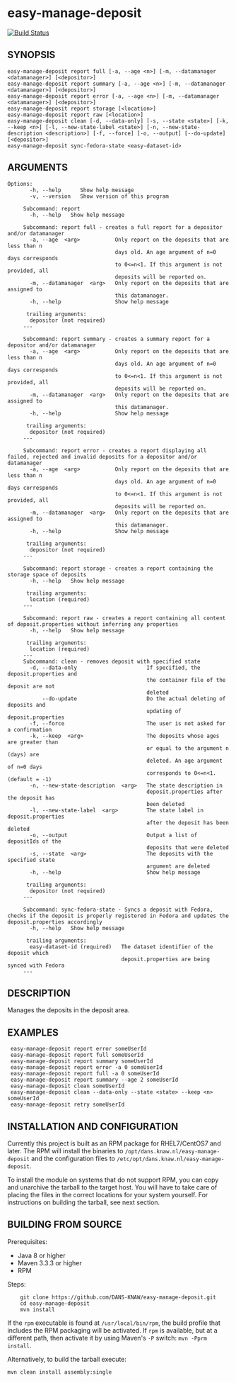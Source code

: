 easy-manage-deposit
===========
[![Build Status](https://travis-ci.org/DANS-KNAW/easy-manage-deposit.png?branch=master)](https://travis-ci.org/DANS-KNAW/easy-manage-deposit)


SYNOPSIS
--------

    easy-manage-deposit report full [-a, --age <n>] [-m, --datamanager <datamanager>] [<depositor>]
    easy-manage-deposit report summary [-a, --age <n>] [-m, --datamanager <datamanager>] [<depositor>]
    easy-manage-deposit report error [-a, --age <n>] [-m, --datamanager <datamanager>] [<depositor>]
    easy-manage-deposit report storage [<location>]
    easy-manage-deposit report raw [<location>]
    easy-manage-deposit clean [-d, --data-only] [-s, --state <state>] [-k, --keep <n>] [-l, --new-state-label <state>] [-n, --new-state-description <description>] [-f, --force] [-o, --output] [--do-update] [<depositor>]
    easy-manage-deposit sync-fedora-state <easy-dataset-id>


ARGUMENTS
--------

    Options:
           -h, --help      Show help message
           -v, --version   Show version of this program
         
         Subcommand: report
           -h, --help   Show help message
         
         Subcommand: report full - creates a full report for a depositor and/or datamanager
           -a, --age  <arg>           Only report on the deposits that are less than n
                                      days old. An age argument of n=0 days corresponds
                                      to 0<=n<1. If this argument is not provided, all
                                      deposits will be reported on.
           -m, --datamanager  <arg>   Only report on the deposits that are assigned to
                                      this datamanager.
           -h, --help                 Show help message
         
          trailing arguments:
           depositor (not required)
         ---
         
         Subcommand: report summary - creates a summary report for a depositor and/or datamanager
           -a, --age  <arg>           Only report on the deposits that are less than n
                                      days old. An age argument of n=0 days corresponds
                                      to 0<=n<1. If this argument is not provided, all
                                      deposits will be reported on.
           -m, --datamanager  <arg>   Only report on the deposits that are assigned to
                                      this datamanager.
           -h, --help                 Show help message
         
          trailing arguments:
           depositor (not required)
         ---
         
         Subcommand: report error - creates a report displaying all failed, rejected and invalid deposits for a depositor and/or datamanager
           -a, --age  <arg>           Only report on the deposits that are less than n
                                      days old. An age argument of n=0 days corresponds
                                      to 0<=n<1. If this argument is not provided, all
                                      deposits will be reported on.
           -m, --datamanager  <arg>   Only report on the deposits that are assigned to
                                      this datamanager.
           -h, --help                 Show help message
         
          trailing arguments:
           depositor (not required)
         ---
         
         Subcommand: report storage - creates a report containing the storage space of deposits
           -h, --help   Show help message
         
          trailing arguments:
           location (required)
         ---
         
         Subcommand: report raw - creates a report containing all content of deposit.properties without inferring any properties
           -h, --help   Show help message
         
          trailing arguments:
           location (required)
         ---
         Subcommand: clean - removes deposit with specified state
           -d, --data-only                      If specified, the deposit.properties and
                                                the container file of the deposit are not
                                                deleted
               --do-update                      Do the actual deleting of deposits and
                                                updating of deposit.properties
           -f, --force                          The user is not asked for a confirmation
           -k, --keep  <arg>                    The deposits whose ages are greater than
                                                or equal to the argument n (days) are
                                                deleted. An age argument of n=0 days
                                                corresponds to 0<=n<1. (default = -1)
           -n, --new-state-description  <arg>   The state description in
                                                deposit.properties after the deposit has
                                                been deleted
           -l, --new-state-label  <arg>         The state label in deposit.properties
                                                after the deposit has been deleted
           -o, --output                         Output a list of depositIds of the
                                                deposits that were deleted
           -s, --state  <arg>                   The deposits with the specified state
                                                argument are deleted
           -h, --help                           Show help message
         
          trailing arguments:
           depositor (not required)
         ---
         
         Subcommand: sync-fedora-state - Syncs a deposit with Fedora, checks if the deposit is properly registered in Fedora and updates the deposit.properties accordingly
           -h, --help   Show help message
         
          trailing arguments:
           easy-dataset-id (required)   The dataset identifier of the deposit which
                                        deposit.properties are being synced with Fedora
         ---


DESCRIPTION
-----------

Manages the deposits in the deposit area.

EXAMPLES
--------

     easy-manage-deposit report error someUserId
     easy-manage-deposit report full someUserId
     easy-manage-deposit report summary someUserId
     easy-manage-deposit report error -a 0 someUserId
     easy-manage-deposit report full -a 0 someUserId
     easy-manage-deposit report summary --age 2 someUserId
     easy-manage-deposit clean someUserId
     easy-manage-deposit clean --data-only --state <state> --keep <n> someUserId
     easy-manage-deposit retry someUserId


INSTALLATION AND CONFIGURATION
------------------------------
Currently this project is built as an RPM package for RHEL7/CentOS7 and later. The RPM will install the binaries to
`/opt/dans.knaw.nl/easy-manage-deposit` and the configuration files to `/etc/opt/dans.knaw.nl/easy-manage-deposit`. 

To install the module on systems that do not support RPM, you can copy and unarchive the tarball to the target host.
You will have to take care of placing the files in the correct locations for your system yourself. For instructions
on building the tarball, see next section.


BUILDING FROM SOURCE
--------------------

Prerequisites:

* Java 8 or higher
* Maven 3.3.3 or higher
* RPM

Steps:

        git clone https://github.com/DANS-KNAW/easy-manage-deposit.git
        cd easy-manage-deposit
        mvn install

If the `rpm` executable is found at `/usr/local/bin/rpm`, the build profile that includes the RPM 
packaging will be activated. If `rpm` is available, but at a different path, then activate it by using
Maven's `-P` switch: `mvn -Pprm install`.

Alternatively, to build the tarball execute:

    mvn clean install assembly:single
